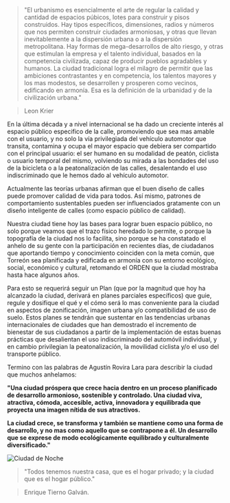 
> "El urbanismo es esencialmente el arte de regular la calidad y cantidad de espacios púbicos, lotes para construir y pisos construidos. Hay tipos específicos, dimensiones, radios y números que nos permiten construir ciudades armoniosas, y otras que llevan inevitablemente a la dispersión urbana o a la dispersión metropolitana. Hay formas de mega-desarrollos de alto riesgo, y otras que estimulan la empresa y el talento individual, basados en la competencia civilizada, capaz de producir pueblos agradables y humanos.  La ciudad tradicional logra el milagro de permitir que las ambiciones contrastantes y en competencia, los talentos mayores y los mas modestos, se desarrollen y prosperen como vecinos, edificando en armonía. Esa es la definición de la urbanidad y de la civilización urbana."

> Leon Krier

En la última década y a nivel internacional se ha dado un creciente interés al espacio público especifico de la calle, promoviendo que sea mas amable con el usuario, y no solo la vía privilegiada del vehículo automotor que transita, contamina y ocupa el mayor espacio que debiera ser compartido con el principal usuario: el ser humano en su modalidad de peatón, ciclista o usuario temporal del mismo, volviendo su mirada a las bondades del uso de la bicicleta o a la peatonalización de las calles, desalentando el uso indiscriminado que le hemos dado al vehículo automotor.

Actualmente  las teorías urbanas afirman que el buen diseño de calles puede promover calidad de vida para todos. Así mismo, patrones de comportamiento sustentables pueden ser influenciados gratamente con un diseño inteligente de calles (como espacio público de calidad).

Nuestra ciudad tiene hoy las bases para lograr buen espacio público, no solo porque veamos que el trazo físico heredado lo permite,  o porque la topografía de la ciudad nos lo facilita, sino porque se ha constatado el anhelo de su gente con la participación  en recientes días, de ciudadanos que aportando tiempo y conocimiento coinciden con la meta común, que Torreón sea planificada y edificada en armonía con su entorno ecológico, social, económico y cultural, retomando el ORDEN que la ciudad mostraba hasta hace algunos años.

Para esto se  requerirá seguir un Plan (que por la magnitud que hoy ha alcanzado la ciudad, derivará en planes parciales específicos) que guie, regule y dosifique el qué y el cómo será lo mas conveniente para la ciudad en aspectos de zonificación, imagen urbana y/o compatibilidad de uso de suelo. Estos planes se tendrán que sustentar en las tendencias urbanas internacionales de ciudades que han demostrado el incremento de bienestar de sus ciudadanos a partir de la implementación de estas buenas prácticas que desalientan el uso indiscriminado del automóvil individual, y en cambio privilegian la peatonalización, la movilidad ciclista y/o el uso del transporte público.

Termino con las palabras de Agustín Rovira Lara para describir la ciudad que muchos anhelamos:

__"Una ciudad próspera que crece hacia dentro en un proceso planificado de desarrollo armonioso, sostenible y controlado. Una ciudad viva, atractiva, cómoda, accesible, activa, innovadora y equilibrada que proyecta una imagen nítida de sus atractivos.__

__La ciudad crece, se transforma y también se mantiene como una forma de desarrollo, y no mas como aquello que se contrapone a él. Un desarrollo que se exprese de modo ecológicamente equilibrado y culturalmente diversificado."__

<img class="img-responsive" src="ciudad-espacio-publico/ciudad-noche.jpg" alt="Ciudad de Noche">

> "Todos tenemos nuestra casa, que es el hogar privado; y la ciudad que es el hogar público."

> Enrique Tierno Galván.
